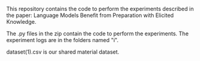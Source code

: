 This repository contains the code to perform the experiments described in the paper: Language Models Benefit from Preparation with Elicited Knowledge.

The .py files in the zip contain the code to perform the experiments. The experiment logs are in the folders named "i".

dataset(1).csv is our shared material dataset.
